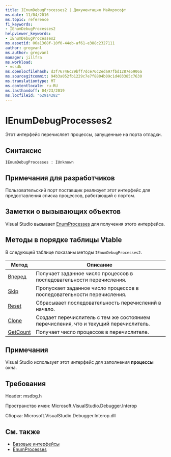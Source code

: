 ```yaml
---
title: IEnumDebugProcesses2 | Документация Майкрософт
ms.date: 11/04/2016
ms.topic: reference
f1_keywords:
- IEnumDebugProcesses2
helpviewer_keywords:
- IEnumDebugProcesses2
ms.assetid: 06a1368f-10f0-44eb-af61-e388c2327111
author: gregvanl
ms.author: gregvanl
manager: jillfra
ms.workload:
- vssdk
ms.openlocfilehash: d3f76746c29bff7dce76c2eda97fbd1287e5906a
ms.sourcegitcommit: 94b3a052fb1229c7e7f8804b09c1d403385c7630
ms.translationtype: MT
ms.contentlocale: ru-RU
ms.lasthandoff: 04/23/2019
ms.locfileid: "62914282"
---
```

# <a name="ienumdebugprocesses2"></a>IEnumDebugProcesses2
Этот интерфейс перечисляет процессы, запущенные на порта отладки.

## <a name="syntax"></a>Синтаксис

```
IEnumDebugProcesses : IUnknown
```

## <a name="notes-for-implementers"></a>Примечания для разработчиков
 Пользовательский порт поставщик реализует этот интерфейс для предоставления списка процессов, работающий с портом.

## <a name="notes-for-callers"></a>Заметки о вызывающих объектов
 Visual Studio вызывает [EnumProcesses](../../../extensibility/debugger/reference/idebugport2-enumprocesses.md) для получения этого интерфейса.

## <a name="methods-in-vtable-order"></a>Методы в порядке таблицы Vtable
 В следующей таблице показаны методы `IEnumDebugProcesses2`.

|Метод|Описание|
|------------|-----------------|
|[Вперед](../../../extensibility/debugger/reference/ienumdebugprocesses2-next.md)|Получает заданное число процессов в последовательности перечисления.|
|[Skip](../../../extensibility/debugger/reference/ienumdebugprocesses2-skip.md)|Пропускает заданное число процессов в последовательности перечисления.|
|[Reset](../../../extensibility/debugger/reference/ienumdebugprocesses2-reset.md)|Сбрасывает последовательность перечислений в начало.|
|[Clone](../../../extensibility/debugger/reference/ienumdebugprocesses2-clone.md)|Создает перечислитель с тем же состоянием перечисления, что и текущий перечислитель.|
|[GetCount](../../../extensibility/debugger/reference/ienumdebugprocesses2-getcount.md)|Получает число процессов в перечислителе.|

## <a name="remarks"></a>Примечания
 Visual Studio использует этот интерфейс для заполнения **процессы** окна.

## <a name="requirements"></a>Требования
 Header: msdbg.h

 Пространство имен: Microsoft.VisualStudio.Debugger.Interop

 Сборка: Microsoft.VisualStudio.Debugger.Interop.dll

## <a name="see-also"></a>См. также
- [Базовые интерфейсы](../../../extensibility/debugger/reference/core-interfaces.md)
- [EnumProcesses](../../../extensibility/debugger/reference/idebugport2-enumprocesses.md)